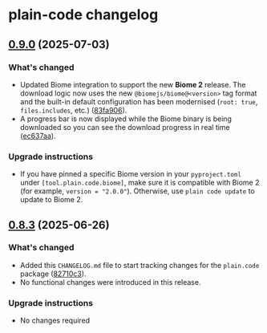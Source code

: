 # plain-code changelog

## [0.9.0](https://github.com/dropseed/plain/releases/plain-code@0.9.0) (2025-07-03)

### What's changed

- Updated Biome integration to support the new **Biome 2** release. The download logic now uses the new `@biomejs/biome@<version>` tag format and the built-in default configuration has been modernised (`root: true`, `files.includes`, etc.) ([83fa906](https://github.com/dropseed/plain/commit/83fa906)).
- A progress bar is now displayed while the Biome binary is being downloaded so you can see the download progress in real time ([ec637aa](https://github.com/dropseed/plain/commit/ec637aa)).

### Upgrade instructions

- If you have pinned a specific Biome version in your `pyproject.toml` under `[tool.plain.code.biome]`, make sure it is compatible with Biome 2 (for example, `version = "2.0.0"`). Otherwise, use `plain code update` to update to Biome 2.

## [0.8.3](https://github.com/dropseed/plain/releases/plain-code@0.8.3) (2025-06-26)

### What's changed

- Added this `CHANGELOG.md` file to start tracking changes for the `plain.code` package ([82710c3](https://github.com/dropseed/plain/commit/82710c3)).
- No functional changes were introduced in this release.

### Upgrade instructions

- No changes required
